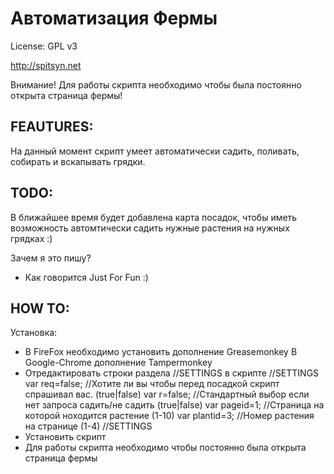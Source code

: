 Автоматизация Фермы
==========

License: GPL v3

http://spitsyn.net

Внимание! Для работы скрипта необходимо чтобы была постоянно открыта страница фермы!

FEAUTURES:
--------------------

На данный момент скрипт умеет автоматически садить, поливать, собирать и вскапывать грядки.

TODO:
----------

В ближайшее время будет добавлена карта посадок, чтобы иметь возможность автомтически садить нужные растения на нужных грядках :)

Зачем я это пишу?
- Как говорится Just For Fun :)

HOW TO:
----------

Установка:
* В FireFox необходимо установить дополнение Greasemonkey
  В Google-Chrome дополнение Tampermonkey
* Отредактировать строки раздела //SETTINGS в скрипте
	//SETTINGS
	var req=false;	//Хотите ли вы чтобы перед посадкой скрипт спрашивал вас. (true|false)
	var r=false;	//Стандартный выбор если нет запроса садить/не садить (true|false)
	var pageid=1;	//Страница на которой ноходится растение (1-10)
	var plantid=3;	//Номер растения на странице (1-4)
	//SETTINGS
* Установить скрипт
* Для работы скрипта необходимо чтобы постоянно была открыта страница фермы
